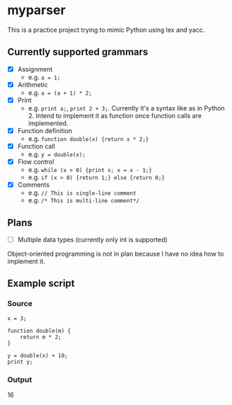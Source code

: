# myparser

This is a practice project trying to mimic Python using lex and yacc.

## Currently supported grammars

- [x] Assignment
	- e.g. `a = 1;`
- [x] Arithmetic
	- e.g. `a = (a + 1) * 2;`
- [x] Print 
	- e.g. `print a;`, `print 2 + 3;`. Currently it's a syntax like as in Python 2. Intend to implement it as function once function calls are implemented.
- [x] Function definition
	- e.g. `function double(x) {return x * 2;}`
- [x] Function call
	- e.g. `y = double(x);`
- [x] Flow control
	- e.g. `while (x > 0) {print x; x = x - 1;}`
	- e.g. `if (x > 0) {return 1;} else {return 0;}`
- [x] Comments
	- e.g. `// This is single-line comment`
	- e.g. `/* This is multi-line comment*/`

## Plans


- [ ] Multiple data types (currently only int is supported)

Object-oriented programming is not in plan because I have no idea how to implement it.


## Example script

### Source

```
x = 3;

function double(m) {
    return m * 2;
}

y = double(x) + 10;
print y;
```

### Output

16